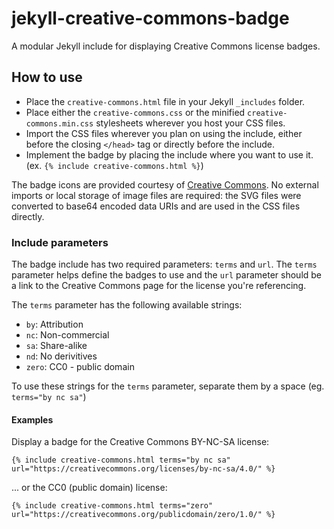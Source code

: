 # jekyll-creative-commons-badge
A modular Jekyll include for displaying Creative Commons license badges.

## How to use
- Place the `creative-commons.html` file in your Jekyll `_includes` folder.
- Place either the `creative-commons.css` or the minified `creative-commons.min.css` stylesheets wherever you host your CSS files.
- Import the CSS files wherever you plan on using the include, either before the closing `</head>` tag or directly before the include.
- Implement the badge by placing the include where you want to use it. (ex. `{% include creative-commons.html %}`)

The badge icons are provided courtesy of [Creative Commons](https://creativecommons.org/share-your-work/). No external imports or local storage of image files are required: the SVG files were converted to base64 encoded data URIs and are used in the CSS files directly.

### Include parameters
The badge include has two required parameters: `terms` and `url`. The `terms` parameter helps define the badges to use and the `url` parameter should be a link to the Creative Commons page for the license you're referencing.

The `terms` parameter has the following available strings:

- `by`: Attribution
- `nc`: Non-commercial
- `sa`: Share-alike
- `nd`: No derivitives
- `zero`: CC0 - public domain

To use these strings for the `terms` parameter, separate them by a space (eg. `terms="by nc sa"`)

#### Examples
Display a badge for the Creative Commons BY-NC-SA license:
```liquid
{% include creative-commons.html terms="by nc sa" url="https://creativecommons.org/licenses/by-nc-sa/4.0/" %}
```
... or the CC0 (public domain) license:
```liquid
{% include creative-commons.html terms="zero" url="https://creativecommons.org/publicdomain/zero/1.0/" %}

```
